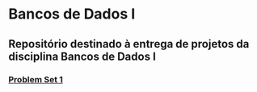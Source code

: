 # Bancos de Dados I

## Repositório destinado à entrega de projetos da disciplina Bancos de Dados I

### [Problem Set 1](https://github.com/juanep23/uvv_bd1_cc1mc/tree/main/pset1)
